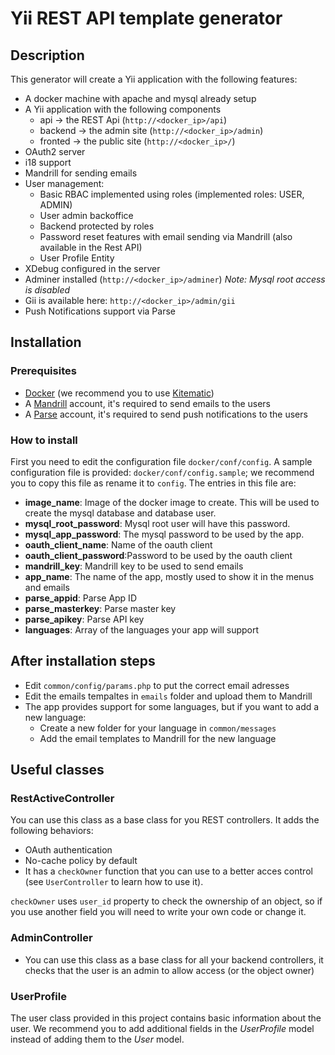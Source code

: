 # Yii REST API template generator

## Description

This generator will create a Yii application with the following features:

* A docker machine with apache and mysql already setup
* A Yii application with the following components
	* api -> the REST Api (`http://<docker_ip>/api`)
	* backend -> the admin site (`http://<docker_ip>/admin`)
	* fronted -> the public site (`http://<docker_ip>/`)
* OAuth2 server
* i18 support
* Mandrill for sending emails
* User management:
	* Basic RBAC implemented using roles (implemented roles: USER, ADMIN)
	* User admin backoffice
	* Backend protected by roles
	* Password reset features with email sending via Mandrill (also available in the Rest API)
	* User Profile Entity
* XDebug configured in the server
* Adminer installed (`http://<docker_ip>/adminer`) *Note: Mysql root access is disabled*
* Gii is available here: `http://<docker_ip>/admin/gii`
* Push Notifications support via Parse

## Installation

### Prerequisites


* [Docker](https://www.docker.com/) (we recommend you to use [Kitematic](https://kitematic.com/))
* A [Mandrill](http://mandrill.com/) account, it's required to send emails to the users
* A [Parse](http://parse.com/) account, it's required to send push notifications to the users
 


### How to install

First you need to edit the configuration file `docker/conf/config`. A sample configuration file is provided: `docker/conf/config.sample`;
we recommend you to copy this file as rename it to `config`.
The entries in this file are:
	
* **image_name**: Image of the docker image to create. This will be used to create the mysql database and database user.
* **mysql_root_password**: Mysql root user will have this password.
* **mysql_app_password**: The mysql password to be used by the app.
* **oauth_client_name**: Name of the oauth client
* **oauth_client_password**:Password to be used by the oauth client
* **mandrill_key**: Mandrill key to be used to send emails
* **app_name**: The name of the app, mostly used to show it in the menus and emails
* **parse_appid**: Parse App ID
* **parse_masterkey**: Parse master key
* **parse_apikey**: Parse API key
* **languages**: Array of the languages your app will support

## After installation steps

* Edit `common/config/params.php` to put the correct email adresses
* Edit the emails tempaltes in `emails` folder and upload them to Mandrill
* The app provides support for some languages, but if you want to add a new language:
	* Create a new folder for your language in `common/messages`
	* Add the email templates to Mandrill for the new language


## Useful classes

### RestActiveController

You can use this class as a base class for you REST controllers. It adds the following behaviors:

* OAuth authentication
* No-cache policy by default
* It has a `checkOwner` function that you can use to a better acces control (see `UserController` to learn how to use it).

`checkOwner` uses `user_id` property to check the ownership of an object, so if you use another field you will need to write your own code or change it.

### AdminController

* You can use this class as a base class for all your backend controllers, it checks that the user is an admin to allow access (or the object owner)

### UserProfile

The user class provided in this project contains basic information about the user. We recommend you to add additional fields in the *UserProfile* model
instead of adding them to the *User* model.
